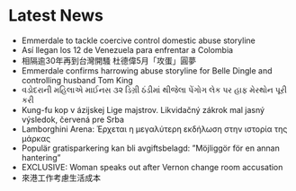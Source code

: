 # Latest News
-  Emmerdale to tackle coercive control domestic abuse storyline
-  Así llegan los 12 de Venezuela para enfrentar a Colombia
-  相隔逾30年再到台灣開騷 杜德偉5月「攻蛋」圓夢
-  Emmerdale confirms harrowing abuse storyline for Belle Dingle and controlling husband Tom King
-  વડોદરાની મહિલાએ માઈનસ ૩૨ ડિગ્રી ઠંડીમાં થીજેલા પેંગોગ લેક પર હાફ મેરથોન પૂરી કરી
-  Kung-fu kop v ázijskej Lige majstrov. Likvidačný zákrok mal jasný výsledok, červená pre Srba
-  Lamborghini Arena: Έρχεται η μεγαλύτερη εκδήλωση στην ιστορία της μάρκας
-  Populär gratisparkering kan bli avgiftsbelagd: ”Möjliggör för en annan hantering”
-  EXCLUSIVE: Woman speaks out after Vernon change room accusation
-  來港工作考慮生活成本
